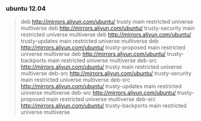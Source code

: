 ### ubuntu 12.04

>deb http://mirrors.aliyun.com/ubuntu/ trusty main restricted universe multiverse
>deb http://mirrors.aliyun.com/ubuntu/ trusty-security main restricted universe multiverse
>deb http://mirrors.aliyun.com/ubuntu/ trusty-updates main restricted universe multiverse
>deb http://mirrors.aliyun.com/ubuntu/ trusty-proposed main restricted universe multiverse
>deb http://mirrors.aliyun.com/ubuntu/ trusty-backports main restricted universe multiverse
>deb-src http://mirrors.aliyun.com/ubuntu/ trusty main restricted universe multiverse
>deb-src http://mirrors.aliyun.com/ubuntu/ trusty-security main restricted universe multiverse
>deb-src http://mirrors.aliyun.com/ubuntu/ trusty-updates main restricted universe multiverse
>deb-src http://mirrors.aliyun.com/ubuntu/ trusty-proposed main restricted universe multiverse
>deb-src http://mirrors.aliyun.com/ubuntu/ trusty-backports main restricted universe multiverse